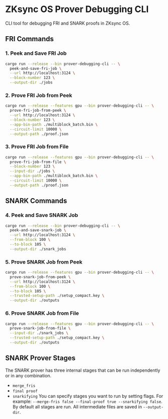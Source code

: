# ZKsync OS Prover Debugging CLI

CLI tool for debugging FRI and SNARK proofs in ZKsync OS.

## FRI Commands

### 1. Peek and Save FRI Job
```bash
cargo run --release --bin prover-debugging-cli -- \
  peek-and-save-fri-job \
  --url http://localhost:3124 \
  --block-number 123 \
  --output-dir ./jobs
```

### 2. Prove FRI Job from Peek
```bash
cargo run --release --features gpu --bin prover-debugging-cli -- \
  prove-fri-job-from-peek \
  --url http://localhost:3124 \
  --block-number 123 \
  --app-bin-path ./multiblock_batch.bin \
  --circuit-limit 10000 \
  --output-path ./proof.json
```

### 3. Prove FRI Job from File
```bash
cargo run --release --features gpu --bin prover-debugging-cli -- \
  prove-fri-job-from-file \
  --block-number 123 \
  --input-dir ./jobs \
  --app-bin-path ./multiblock_batch.bin \
  --circuit-limit 10000 \
  --output-path ./proof.json
```

## SNARK Commands

### 4. Peek and Save SNARK Job
```bash
cargo run --release --bin prover-debugging-cli -- \
  peek-and-save-snark-job \
  --url http://localhost:3124 \
  --from-block 100 \
  --to-block 105 \
  --output-dir ./snark_jobs
```

### 5. Prove SNARK Job from Peek
```bash
cargo run --release --features gpu --bin prover-debugging-cli -- \
  prove-snark-job-from-peek \
  --url http://localhost:3124 \
  --from-block 100 \
  --to-block 105 \
  --trusted-setup-path ./setup_compact.key \
  --output-dir ./outputs
```

### 6. Prove SNARK Job from File
```bash
cargo run --release --features gpu --bin prover-debugging-cli -- \
  prove-snark-job-from-file \
  --input-dir ./snark_jobs \
  --trusted-setup-path ./setup_compact.key \
  --output-dir ./outputs
```

## SNARK Prover Stages

The SNARK prover has three internal stages that can be run independently or in any combination.
- `merge_fris`
- `final proof`
- `snarkifying`
You can specify stages you want to run by setting flags. 
For example: `--merge-fris false --final-proof true --snarkifying false`. 
By default all stages are run.
All intermediate files are saved in `--output-dir`.
